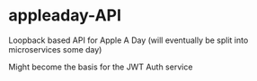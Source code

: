# appleaday-API
Loopback based API for Apple A Day (will eventually be split into microservices some day)

Might become the basis for the JWT Auth service
